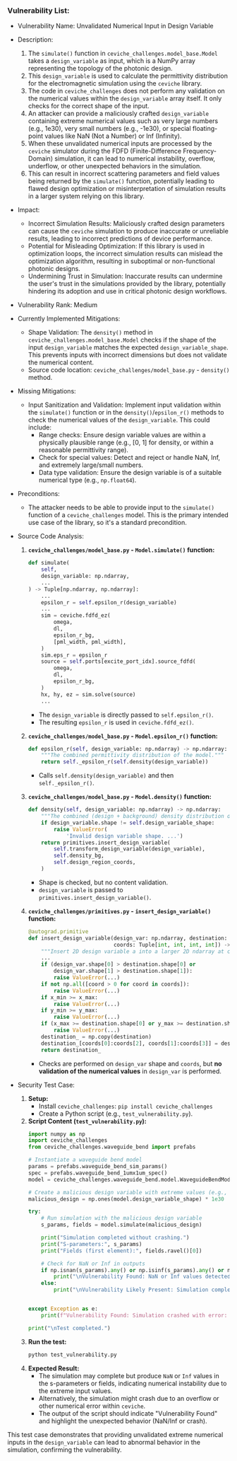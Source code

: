 ### Vulnerability List:

- Vulnerability Name: Unvalidated Numerical Input in Design Variable

- Description:
    1. The `simulate()` function in `ceviche_challenges.model_base.Model` takes a `design_variable` as input, which is a NumPy array representing the topology of the photonic design.
    2. This `design_variable` is used to calculate the permittivity distribution for the electromagnetic simulation using the `ceviche` library.
    3. The code in `ceviche_challenges` does not perform any validation on the numerical values within the `design_variable` array itself. It only checks for the correct shape of the input.
    4. An attacker can provide a maliciously crafted `design_variable` containing extreme numerical values such as very large numbers (e.g., 1e30), very small numbers (e.g., -1e30), or special floating-point values like NaN (Not a Number) or Inf (Infinity).
    5. When these unvalidated numerical inputs are processed by the `ceviche` simulator during the FDFD (Finite-Difference Frequency-Domain) simulation, it can lead to numerical instability, overflow, underflow, or other unexpected behaviors in the simulation.
    6. This can result in incorrect scattering parameters and field values being returned by the `simulate()` function, potentially leading to flawed design optimization or misinterpretation of simulation results in a larger system relying on this library.

- Impact:
    - Incorrect Simulation Results: Maliciously crafted design parameters can cause the `ceviche` simulation to produce inaccurate or unreliable results, leading to incorrect predictions of device performance.
    - Potential for Misleading Optimization: If this library is used in optimization loops, the incorrect simulation results can mislead the optimization algorithm, resulting in suboptimal or non-functional photonic designs.
    - Undermining Trust in Simulation: Inaccurate results can undermine the user's trust in the simulations provided by the library, potentially hindering its adoption and use in critical photonic design workflows.

- Vulnerability Rank: Medium

- Currently Implemented Mitigations:
    - Shape Validation: The `density()` method in `ceviche_challenges.model_base.Model` checks if the shape of the input `design_variable` matches the expected `design_variable_shape`. This prevents inputs with incorrect dimensions but does not validate the numerical content.
    - Source code location: `ceviche_challenges/model_base.py` - `density()` method.

- Missing Mitigations:
    - Input Sanitization and Validation: Implement input validation within the `simulate()` function or in the `density()`/`epsilon_r()` methods to check the numerical values of the `design_variable`. This could include:
        - Range checks: Ensure design variable values are within a physically plausible range (e.g., [0, 1] for density, or within a reasonable permittivity range).
        - Check for special values: Detect and reject or handle NaN, Inf, and extremely large/small numbers.
        - Data type validation: Ensure the design variable is of a suitable numerical type (e.g., `np.float64`).

- Preconditions:
    - The attacker needs to be able to provide input to the `simulate()` function of a `ceviche_challenges` model. This is the primary intended use case of the library, so it's a standard precondition.

- Source Code Analysis:
    1. **`ceviche_challenges/model_base.py` - `Model.simulate()` function:**
        ```python
        def simulate(
            self,
            design_variable: np.ndarray,
            ...
        ) -> Tuple[np.ndarray, np.ndarray]:
            ...
            epsilon_r = self.epsilon_r(design_variable)
            ...
            sim = ceviche.fdfd_ez(
                omega,
                dl,
                epsilon_r_bg,
                [pml_width, pml_width],
            )
            sim.eps_r = epsilon_r
            source = self.ports[excite_port_idx].source_fdfd(
                omega,
                dl,
                epsilon_r_bg,
            )
            hx, hy, ez = sim.solve(source)
            ...
        ```
        - The `design_variable` is directly passed to `self.epsilon_r()`.
        - The resulting `epsilon_r` is used in `ceviche.fdfd_ez()`.

    2. **`ceviche_challenges/model_base.py` - `Model.epsilon_r()` function:**
        ```python
        def epsilon_r(self, design_variable: np.ndarray) -> np.ndarray:
            """The combined permittivity distribution of the model."""
            return self._epsilon_r(self.density(design_variable))
        ```
        - Calls `self.density(design_variable)` and then `self._epsilon_r()`.

    3. **`ceviche_challenges/model_base.py` - `Model.density()` function:**
        ```python
        def density(self, design_variable: np.ndarray) -> np.ndarray:
            """The combined (design + background) density distribution of the model."""
            if design_variable.shape != self.design_variable_shape:
                raise ValueError(
                    'Invalid design variable shape. ...')
            return primitives.insert_design_variable(
                self.transform_design_variable(design_variable),
                self.density_bg,
                self.design_region_coords,
            )
        ```
        - Shape is checked, but no content validation.
        - `design_variable` is passed to `primitives.insert_design_variable()`.

    4. **`ceviche_challenges/primitives.py` - `insert_design_variable()` function:**
        ```python
        @autograd.primitive
        def insert_design_variable(design_var: np.ndarray, destination: np.ndarray,
                                   coords: Tuple[int, int, int, int]) -> np.ndarray:
            """Insert 2D design variable a into a larger 2D ndarray at coordinates."""
            ...
            if (design_var.shape[0] > destination.shape[0] or
                design_var.shape[1] > destination.shape[1]):
                raise ValueError(...)
            if not np.all([coord > 0 for coord in coords]):
                raise ValueError(...)
            if x_min >= x_max:
                raise ValueError(...)
            if y_min >= y_max:
                raise ValueError(...)
            if (x_max >= destination.shape[0] or y_max >= destination.shape[1]):
                raise ValueError(...)
            destination_ = np.copy(destination)
            destination_[coords[0]:coords[2], coords[1]:coords[3]] = design_var
            return destination_
        ```
        -  Checks are performed on `design_var` shape and `coords`, but **no validation of the numerical values** in `design_var` is performed.

- Security Test Case:
    1. **Setup:**
        - Install `ceviche_challenges`: `pip install ceviche_challenges`
        - Create a Python script (e.g., `test_vulnerability.py`).
    2. **Script Content (`test_vulnerability.py`):**
        ```python
        import numpy as np
        import ceviche_challenges
        from ceviche_challenges.waveguide_bend import prefabs

        # Instantiate a waveguide bend model
        params = prefabs.waveguide_bend_sim_params()
        spec = prefabs.waveguide_bend_1umx1um_spec()
        model = ceviche_challenges.waveguide_bend.model.WaveguideBendModel(params, spec)

        # Create a malicious design variable with extreme values (e.g., 1e30)
        malicious_design = np.ones(model.design_variable_shape) * 1e30

        try:
            # Run simulation with the malicious design variable
            s_params, fields = model.simulate(malicious_design)

            print("Simulation completed without crashing.")
            print("S-parameters:", s_params)
            print("Fields (first element):", fields.ravel()[0])

            # Check for NaN or Inf in outputs
            if np.isnan(s_params).any() or np.isinf(s_params).any() or np.isnan(fields).any() or np.isinf(fields).any():
                print("\nVulnerability Found: NaN or Inf values detected in simulation output.")
            else:
                print("\nVulnerability Likely Present: Simulation completed, but output may be incorrect due to numerical instability. Further analysis of results is needed.")


        except Exception as e:
            print(f"Vulnerability Found: Simulation crashed with error: {e}")

        print("\nTest completed.")
        ```
    3. **Run the test:**
        ```bash
        python test_vulnerability.py
        ```
    4. **Expected Result:**
        - The simulation may complete but produce `NaN` or `Inf` values in the s-parameters or fields, indicating numerical instability due to the extreme input values.
        - Alternatively, the simulation might crash due to an overflow or other numerical error within `ceviche`.
        - The output of the script should indicate "Vulnerability Found" and highlight the unexpected behavior (NaN/Inf or crash).

This test case demonstrates that providing unvalidated extreme numerical inputs in the `design_variable` can lead to abnormal behavior in the simulation, confirming the vulnerability.